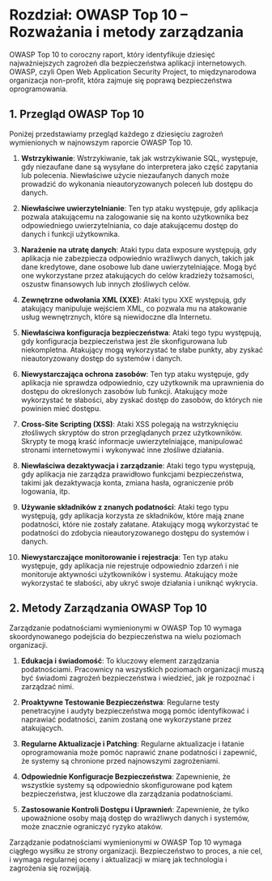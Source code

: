 # Rozdział: OWASP Top 10 – Rozważania i metody zarządzania

OWASP Top 10 to coroczny raport, który identyfikuje dziesięć najważniejszych zagrożeń dla bezpieczeństwa aplikacji internetowych. OWASP, czyli Open Web Application Security Project, to międzynarodowa organizacja non-profit, która zajmuje się poprawą bezpieczeństwa oprogramowania.

## 1. Przegląd OWASP Top 10

Poniżej przedstawiamy przegląd każdego z dziesięciu zagrożeń wymienionych w najnowszym raporcie OWASP Top 10.

1. **Wstrzykiwanie**: Wstrzykiwanie, tak jak wstrzykiwanie SQL, występuje, gdy niezaufane dane są wysyłane do interpretera jako część zapytania lub polecenia. Niewłaściwe użycie niezaufanych danych może prowadzić do wykonania nieautoryzowanych poleceń lub dostępu do danych.

2. **Niewłaściwe uwierzytelnianie**: Ten typ ataku występuje, gdy aplikacja pozwala atakującemu na zalogowanie się na konto użytkownika bez odpowiedniego uwierzytelniania, co daje atakującemu dostęp do danych i funkcji użytkownika.

3. **Narażenie na utratę danych**: Ataki typu data exposure występują, gdy aplikacja nie zabezpiecza odpowiednio wrażliwych danych, takich jak dane kredytowe, dane osobowe lub dane uwierzytelniające. Mogą być one wykorzystane przez atakujących do celów kradzieży tożsamości, oszustw finansowych lub innych złośliwych celów.

4. **Zewnętrzne odwołania XML (XXE)**: Ataki typu XXE występują, gdy atakujący manipuluje wejściem XML, co pozwala mu na atakowanie usług wewnętrznych, które są niewidoczne dla Internetu.

5. **Niewłaściwa konfiguracja bezpieczeństwa**: Ataki tego typu występują, gdy konfiguracja bezpieczeństwa jest źle skonfigurowana lub niekompletna. Atakujący mogą wykorzystać te słabe punkty, aby zyskać nieautoryzowany dostęp do systemów i danych.

6. **Niewystarczająca ochrona zasobów**: Ten typ ataku występuje, gdy aplikacja nie sprawdza odpowiednio, czy użytkownik ma uprawnienia do dostępu do określonych zasobów lub funkcji. Atakujący może wykorzystać te słabości, aby zyskać dostęp do zasobów, do których nie powinien mieć dostępu.

7. **Cross-Site Scripting (XSS)**: Ataki XSS polegają na wstrzyknięciu złośliwych skryptów do stron przeglądanych przez użytkowników. Skrypty te mogą kraść informacje uwierzytelniające, manipulować stronami internetowymi i wykonywać inne złośliwe działania.

8. **Niewłaściwa dezaktywacja i zarządzanie**: Ataki tego typu występują, gdy aplikacja nie zarządza prawidłowo funkcjami bezpieczeństwa, takimi jak dezaktywacja konta, zmiana hasła, ograniczenie prób logowania, itp.

9. **Używanie składników z znanych podatności**: Ataki tego typu występują, gdy aplikacja korzysta ze składników, które mają znane podatności, które nie zostały załatane. Atakujący mogą wykorzystać te podatności do zdobycia nieautoryzowanego dostępu do systemów i danych.

10. **Niewystarczające monitorowanie i rejestracja**: Ten typ ataku występuje, gdy aplikacja nie rejestruje odpowiednio zdarzeń i nie monitoruje aktywności użytkowników i systemu. Atakujący może wykorzystać te słabości, aby ukryć swoje działania i uniknąć wykrycia.

## 2. Metody Zarządzania OWASP Top 10

Zarządzanie podatnościami wymienionymi w OWASP Top 10 wymaga skoordynowanego podejścia do bezpieczeństwa na wielu poziomach organizacji.

1. **Edukacja i świadomość**: To kluczowy element zarządzania podatnościami. Pracownicy na wszystkich poziomach organizacji muszą być świadomi zagrożeń bezpieczeństwa i wiedzieć, jak je rozpoznać i zarządzać nimi.

2. **Proaktywne Testowanie Bezpieczeństwa**: Regularne testy penetracyjne i audyty bezpieczeństwa mogą pomóc identyfikować i naprawiać podatności, zanim zostaną one wykorzystane przez atakujących.

3. **Regularne Aktualizacje i Patching**: Regularne aktualizacje i łatanie oprogramowania może pomóc naprawić znane podatności i zapewnić, że systemy są chronione przed najnowszymi zagrożeniami.

4. **Odpowiednie Konfiguracje Bezpieczeństwa**: Zapewnienie, że wszystkie systemy są odpowiednio skonfigurowane pod kątem bezpieczeństwa, jest kluczowe dla zarządzania podatnościami.

5. **Zastosowanie Kontroli Dostępu i Uprawnień**: Zapewnienie, że tylko upoważnione osoby mają dostęp do wrażliwych danych i systemów, może znacznie ograniczyć ryzyko ataków.

Zarządzanie podatnościami wymienionymi w OWASP Top 10 wymaga ciągłego wysiłku ze strony organizacji. Bezpieczeństwo to proces, a nie cel, i wymaga regularnej oceny i aktualizacji w miarę jak technologia i zagrożenia się rozwijają.